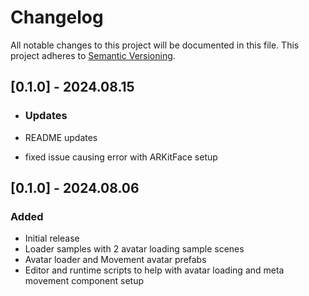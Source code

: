 # Changelog

All notable changes to this project will be documented in this file.
This project adheres to [Semantic Versioning](http://semver.org/).

## [0.1.0] - 2024.08.15

- ### Updates

- README updates
- fixed issue causing error with ARKitFace setup

## [0.1.0] - 2024.08.06

### Added

- Initial release
- Loader samples with 2 avatar loading sample scenes
- Avatar loader and Movement avatar prefabs
- Editor and runtime scripts to help with avatar loading and meta movement component setup